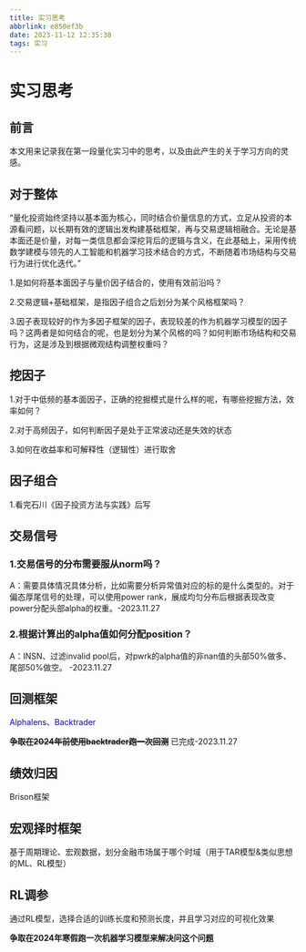 ```yaml
---
title: 实习思考
abbrlink: e850ef3b
date: 2023-11-12 12:35:38
tags: 实习
---
```


# 实习思考

## 前言

​	本文用来记录我在第一段量化实习中的思考，以及由此产生的关于学习方向的灵感。

## 对于整体

​	“量化投资始终坚持以基本面为核心，同时结合价量信息的方式，立足从投资的本源看问题，以长期有效的逻辑出发构建基础框架，再与交易逻辑相融合。无论是基本面还是价量，对每一类信息都会深挖背后的逻辑与含义，在此基础上，采用传统数学建模与领先的人工智能和机器学习技术结合的方式，不断随着市场结构与交易行为进行优化迭代。”

1.是如何将基本面因子与量价因子结合的，使用有效前沿吗？

2.交易逻辑+基础框架，是指因子组合之后划分为某个风格框架吗？

3.因子表现较好的作为多因子框架的因子，表现较差的作为机器学习模型的因子吗？这两者是如何结合的呢，也是划分为某个风格的吗？如何判断市场结构和交易行为，这是涉及到根据微观结构调整权重吗？

## 挖因子

1.对于中低频的基本面因子，正确的挖掘模式是什么样的呢，有哪些挖掘方法，效率如何？

2.对于高频因子，如何判断因子是处于正常波动还是失效的状态

3.如何在收益率和可解释性（逻辑性）进行取舍

## 因子组合

1.看完石川《因子投资方法与实践》后写

## 交易信号

### 1.交易信号的分布需要服从norm吗？

A：需要具体情况具体分析，比如需要分析异常值对应的标的是什么类型的。对于偏态厚尾信号的处理，可以使用power rank，展成均匀分布后根据表现改变power分配头部alpha的权重。-2023.11.27

### 2.根据计算出的alpha值如何分配position？

A：INSN、过滤invalid pool后，对pwrk的alpha值的非nan值的头部50%做多、尾部50%做空。 -2023.11.27

## 回测框架

<font color = blue>Alphalens、Backtrader</font>

**~~争取在2024年前使用backtrader跑一次回测~~**	已完成-2023.11.27

## 绩效归因

Brison框架

## 宏观择时框架

基于周期理论、宏观数据，划分金融市场属于哪个时域（用于TAR模型&类似思想的ML、RL模型）

## RL调参

通过RL模型，选择合适的训练长度和预测长度，并且学习对应的可视化效果

**争取在2024年寒假跑一次机器学习模型来解决问这个问题**